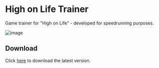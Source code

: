 # High on Life Trainer
Game trainer for "High on Life" - developed for speedrunning purposes.

![image](https://user-images.githubusercontent.com/7757920/209876379-5da183fd-7f01-4383-aec0-b6636a4d71cb.png)

## Download
Click [here](https://github.com/Micrologist/HighOnLifeTrainer/releases/latest/download/HighOnLifeTrainer.exe) to download the latest version.
